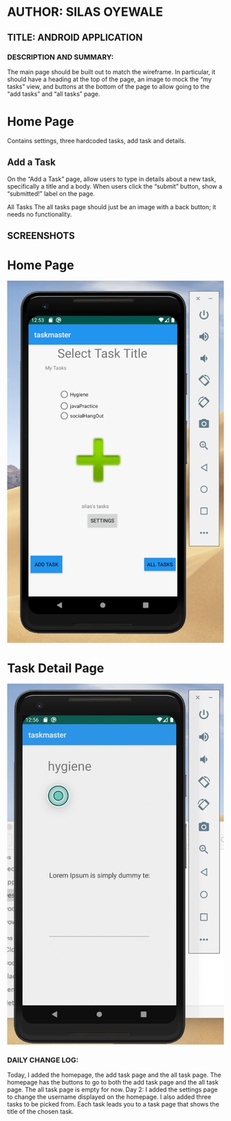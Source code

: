 # AUTHOR: SILAS OYEWALE
## TITLE: ANDROID APPLICATION
### DESCRIPTION AND SUMMARY:
The main page should be built out to match the wireframe. In particular, 
it should have a heading at the top of the page, an image to mock the 
“my tasks” view, and buttons at the bottom of the page to allow going 
to the “add tasks” and “all tasks” page.

# Home Page
Contains settings, three hardcoded tasks, add task and details. 

## Add a Task
On the “Add a Task” page, allow users to type in details about a new task,
specifically a title and a body. When users click the “submit” button, 
show a “submitted!” label on the page.

All Tasks
The all tasks page should just be an image with a back button; it needs no functionality.

## SCREENSHOTS

# Home Page
![](https://github.com/silasoyewale10/taskmaster/blob/master/screenshots/lab-27-homepage.png)

# Task Detail Page 
![](https://github.com/silasoyewale10/taskmaster/blob/master/screenshots/task-detail-page.png)

### DAILY CHANGE LOG:

Today, I added the homepage, the add task page and the all task page. The homepage has the
buttons to go to both the add task page and the all task page. The all task page is empty for now. 
Day 2: I added the settings page to change the username displayed on the homepage. I also added three tasks to be picked from. Each task leads you to a task page that shows the title of the chosen task. 

